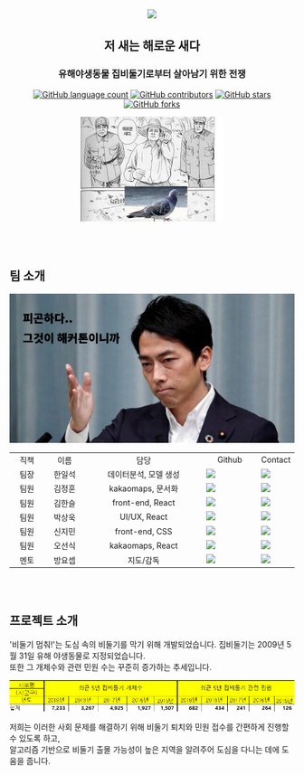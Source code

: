 <br><p align="center"><img src="/readmeImg/stop_with_logo.gif"></p>

<h2 align="center">저 새는 해로운 새다</h2>
<h3 align="center">유해야생동물 집비둘기로부터 살아남기 위한 전쟁</h3>
<p align="center">
	<a href="https://github.com/O-Seonsik/SWM-stop-pigeon/search?l=TSX&type=code"><img alt="GitHub language count" src="https://img.shields.io/github/languages/count/O-Seonsik/SWM-stop-pigeon"></a>
	<a href="https://github.com/O-Seonsik/SWM-stop-pigeon/graphs/contributors"><img alt="GitHub contributors" src="https://img.shields.io/github/contributors/O-Seonsik/SWM-stop-pigeon?color=success"></a>
	<a href="https://github.com/O-Seonsik/SWM-stop-pigeon/stargazers"><img alt="GitHub stars" src="https://img.shields.io/github/stars/O-Seonsik/SWM-stop-pigeon"></a>
	<a href="https://github.com/O-Seonsik/SWM-stop-pigeon/network"><img alt="GitHub forks" src="https://img.shields.io/github/forks/O-Seonsik/SWM-stop-pigeon"></a>
</p>
<p align="center"><img src="/readmeImg/hatebird_pigeon.jpg" width="50%"></p>
<br><br>

## 팀 소개
<p align="center"><img src="/readmeImg/FunCoolSexy.png"></p>
<table>
  <tr>
    <td align="center" width="80px">직책</td><td align="center" width="100px">이름</td><td align="center" width="300px">담당</td><td align="center" width="120px">Github</td><td align="center">Contact</td>
  </tr>
  <tr>
    <td align="center">팀장</td><td align="center">한일석</td><td align="center">데이터분석, 모델 생성</td><td><a href="https://github.com/x2ever"><img src="http://img.shields.io/badge/x2ever-655ced?style=social&logo=github"/></td><td><a href="mailto:x2ever.han@gmail.com"><img src="https://img.shields.io/static/v1?label=&message=x2ever.han@gmail.com&color=green&style=flat-square&logo=gmail"></td>
  </tr>
  <tr>
    <td align="center">팀원</td><td align="center">김정훈</td><td align="center">kakaomaps, 문서화</td><td><a href="https://github.com/LiiNen"><img src="http://img.shields.io/badge/LiiNen-655ced?style=social&logo=github"/></td><td><a href="mailto:kjeonghoon065@gmail.com"><img src="https://img.shields.io/static/v1?label=&message=kjeonghoon065@gmail.com&color=green&style=flat-square&logo=gmail"></td>
  </tr>
  <tr>
    <td align="center">팀원</td><td align="center">김한슬</td><td align="center">front-end, React</td><td><a href="https://github.com/bluewood-truth"><img src="http://img.shields.io/badge/bluewood-655ced?style=social&logo=github"/></td><td><a href="mailto:bluewood.truth@gmail.com"><img src="https://img.shields.io/static/v1?label=&message=bluewood.truth@gmail.com&color=green&style=flat-square&logo=gmail"></td>
  </tr>
  <tr>
    <td align="center">팀원</td><td align="center">박상욱</td><td align="center">UI/UX, React</td><td><a href="https://github.com/whoisStarBox"><img src="http://img.shields.io/badge/whoisStarBox-655ced?style=social&logo=github"/></td><td><a href="mailto:y2142144@gmail.com"><img src="https://img.shields.io/static/v1?label=&message=y2142144@gmail.com&color=green&style=flat-square&logo=gmail"></td>
  </tr>
  <tr>
    <td align="center">팀원</td><td align="center">신지민</td><td align="center">front-end, CSS</td><td><a href="https://github.com/zimiin"><img src="http://img.shields.io/badge/Jimin Shin-655ced?style=social&logo=github"/></td><td><a href="mailto:kahin6105@gmail.com"><img src="https://img.shields.io/static/v1?label=&message=kahin6105@gmail.com&color=green&style=flat-square&logo=gmail"></td>
  </tr>
  <tr>
    <td align="center">팀원</td><td align="center">오선식</td><td align="center">kakaomaps, React</td><td><a href="https://github.com/O-Seonsik"><img src="http://img.shields.io/badge/O's-655ced?style=social&logo=github"/></td><td><a href="mailto:dhtjstlr777@gmail.com"><img src="https://img.shields.io/static/v1?label=&message=dhtjstlr777@gmail.com&color=green&style=flat-square&logo=gmail"></td>
  </tr>
  <tr>
    <td align="center">멘토</td><td align="center">방요셉</td><td align="center">지도/감독</td><td><a href="https://github.com/ezon241"><img src="http://img.shields.io/badge/bang yo sep-655ced?style=social&logo=github"/></td><td><a href="mailto:ezon241@gmail.com"><img src="https://img.shields.io/static/v1?label=&message=ezon241@gmail.com&color=green&style=flat-square&logo=gmail"></td>
  </tr>
</table>

<br><br>

## 프로젝트 소개
'비둘기 멈춰!'는 도심 속의 비둘기를 막기 위해 개발되었습니다. 집비둘기는 2009년 5월 31일 유해 야생동물로 지정되었습니다.<br>
또한 그 개체수와 관련 민원 수는 꾸준히 증가하는 추세입니다.<br>
<p align="center"><img src="/readmeImg/pigeon_statistic.png"></p>
저희는 이러한 사회 문제를 해결하기 위해 비둘기 퇴치와 민원 접수를 간편하게 진행할 수 있도록 하고,<br>
알고리즘 기반으로 비둘기 출몰 가능성이 높은 지역을 알려주어 도심을 다니는 데에 도움을 줍니다.
